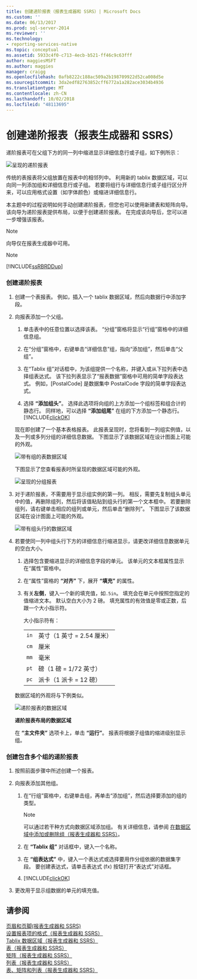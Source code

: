 ```yaml
---
title: 创建递阶报表（报表生成器和 SSRS）| Microsoft Docs
ms.custom: ''
ms.date: 06/13/2017
ms.prod: sql-server-2014
ms.reviewer: ''
ms.technology:
- reporting-services-native
ms.topic: conceptual
ms.assetid: 5933c4f0-c713-4ecb-b521-ff46c9c63fff
author: maggiesMSFT
ms.author: maggies
manager: craigg
ms.openlocfilehash: 0afb8222c188ac509a2b198709922d52ca008d5e
ms.sourcegitcommit: 3da2edf82763852cff6772a1a282ace3034b4936
ms.translationtype: MT
ms.contentlocale: zh-CN
ms.lasthandoff: 10/02/2018
ms.locfileid: "48113695"
---
```

# <a name="create-a-stepped-report-report-builder-and-ssrs"></a>创建递阶报表（报表生成器和 SSRS）
  递阶报表可在父组下方的同一列中缩进显示详细信息行或子组，如下例所示：  
  
 ![呈现的递阶报表](../media/steppedreportrendered.gif "Rendered stepped report")  
  
 传统的表报表将父组放置在报表中的相邻列中。 利用新的 tablix 数据区域，可以向同一列添加组和详细信息行或子组。 若要将组行与详细信息行或子组行区分开来，可以应用格式设置（如字体颜色）或缩进详细信息行。  
  
 本主题中的过程说明如何手动创建递阶报表，但您也可以使用新建表和矩阵向导。 该向导为递阶报表提供布局，以便于创建递阶报表。 在完成该向导后，您可以进一步增强该报表。  
  
> [!NOTE]  
>  向导仅在报表生成器中可用。  
  
> [!NOTE]  
>  [!INCLUDE[ssRBRDDup](../../includes/ssrbrddup-md.md)]  
  
### <a name="to-create-a-stepped-report"></a>创建递阶报表  
  
1.  创建一个表报表。 例如，插入一个 tablix 数据区域，然后向数据行中添加字段。  
  
2.  向报表添加一个父组。  
  
    1.  单击表中的任意位置以选择该表。 “分组”窗格将显示“行组”窗格中的详细信息组。  
  
    2.  在“分组”窗格中，右键单击“详细信息”组，指向“添加组”，然后单击“父组”。  
  
    3.  在“Tablix 组”对话框中，为该组提供一个名称，并键入或从下拉列表中选择组表达式。 该下拉列表显示了“报表数据”窗格中可用的简单字段表达式。 例如，[PostalCode] 是数据集中 PostalCode 字段的简单字段表达式。  
  
    4.  选择 **“添加组头”**。 选择此选项将向组的上方添加一个组标签和组合计的静态行。 同样地，可以选择 **“添加组尾”** 在组的下方添加一个静态行。 [!INCLUDE[clickOK](../../../includes/clickok-md.md)]  
  
     现在即创建了一个基本表格报表。 此报表呈现时，您将看到一列组实例值，以及一列或多列分组的详细信息数据。 下图显示了该数据区域在设计图面上可能的外观。  
  
     ![带有组的表数据区域](../media/tabledataregionwithgroup.gif "Table data region with group")  
  
     下图显示了您查看报表时所呈现的数据区域可能的外观。  
  
     ![呈现的分组报表](../media/tablereportrendered.gif "Rendered grouped report")  
  
3.  对于递阶报表，不需要用于显示组实例的第一列。 相反，需要先复制组头单元中的值，再删除组列，然后将该值粘贴到组头行的第一个文本框中。 若要删除组列，请右键单击相应的组列或单元，然后单击“删除列”。 下图显示了该数据区域在设计图面上可能的外观。  
  
     ![带有组头行的数据区域](../media/tabledataregiongroupheader.gif "Data region with group header row")  
  
4.  若要使同一列中组头行下方的详细信息行缩进显示，请更改详细信息数据单元的空白大小。  
  
    1.  选择包含要缩进显示的详细信息字段的单元。 该单元的文本框属性显示在“属性”窗格中。  
  
    2.  在“属性”窗格的 **“对齐”** 下，展开 **“填充”** 的属性。  
  
    3.  有关**左侧**，键入一个新的填充值，如`.5in`。 填充会在单元中按照您指定的值缩进文本。 默认空白大小为 2 磅。 填充属性的有效值是零或正数，后跟一个大小指示符。  
  
         大小指示符有：  
  
        |||  
        |-|-|  
        |`in`|英寸（1 英寸 = 2.54 厘米）|  
        |`cm`|厘米|  
        |`mm`|毫米|  
        |`pt`|磅（1 磅 = 1/72 英寸）|  
        |`pc`|派卡（1 派卡 = 12 磅）|  
  
     数据区域的外观将与下例类似。  
  
     ![递阶报表的数据区域](../media/steppedreportdataregion.gif "Data region for stepped report")  
  
     **递阶报表布局的数据区域**  
  
     在 **“主文件夹”** 选项卡上，单击 **“运行”**。 报表将根据子组值的缩进级别显示组。  
  
### <a name="to-create-a-stepped-report-with-multiple-groups"></a>创建包含多个组的递阶报表  
  
1.  按照前面步骤中所述创建一个报表。  
  
2.  向报表添加其他组。  
  
    1.  在“行组”窗格中，右键单击组，再单击“添加组”，然后选择要添加的组的类型。  
  
        > [!NOTE]  
        >  可以通过若干种方式向数据区域添加组。 有关详细信息，请参阅 [在数据区域中添加或删除组（报表生成器和 SSRS）](add-or-delete-a-group-in-a-data-region-report-builder-and-ssrs.md)。  
  
    2.  在 **“Tablix 组”** 对话框中，键入一个名称。  
  
    3.  在 **“组表达式”** 中，键入一个表达式或选择要用作分组依据的数据集字段。 要创建表达式，请单击表达式 (fx) 按钮打开“表达式”对话框。  
  
    4.  [!INCLUDE[clickOK](../../../includes/clickok-md.md)]  
  
3.  更改用于显示组数据的单元的填充值。  
  
## <a name="see-also"></a>请参阅  
 [页眉和页脚&#40;报表生成器和 SSRS&#41;](page-headers-and-footers-report-builder-and-ssrs.md)   
 [设置报表项的格式（报表生成器和 SSRS）](formatting-report-items-report-builder-and-ssrs.md)   
 [Tablix 数据区域（报表生成器和 SSRS）](../tablix-data-region-report-builder-and-ssrs.md)   
 [表（报表生成器和 SSRS）](tables-report-builder-and-ssrs.md)   
 [矩阵（报表生成器和 SSRS）](create-a-matrix-report-builder-and-ssrs.md)   
 [列表（报表生成器和 SSRS）](create-invoices-and-forms-with-lists-report-builder-and-ssrs.md)   
 [表、矩阵和列表（报表生成器和 SSRS）](tables-matrices-and-lists-report-builder-and-ssrs.md)  
  
  
